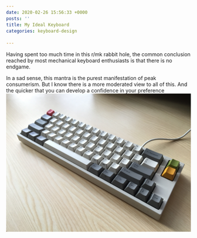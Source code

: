 ```yaml
---
date: 2020-02-26 15:56:33 +0000
posts: ''
title: My Ideal Keyboard
categories: keyboard-design

---
```

Having spent too much time in this r/mk rabbit hole, the common conclusion reached by most mechanical keyboard enthusiasts is that there is no endgame. 

In a sad sense, this mantra is the purest manifestation of peak consumerism. But I know there is a more moderated view to all of this. And the quicker that you can develop a confidence in your preference ![](/uploads/fc660c.jpg)